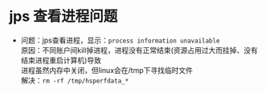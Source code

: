 # jps 查看进程问题

* 问题：jps查看进程，显示：`process information unavailable`<br>
  原因：不同账户间kill掉进程，进程没有正常结束(资源占用过大而挂掉、没有结束进程重启计算机)导致<br>
        进程虽然内存中关闭，但linux会在/tmp下寻找临时文件<br>
  解决：`rm -rf /tmp/hsperfdata_*`

